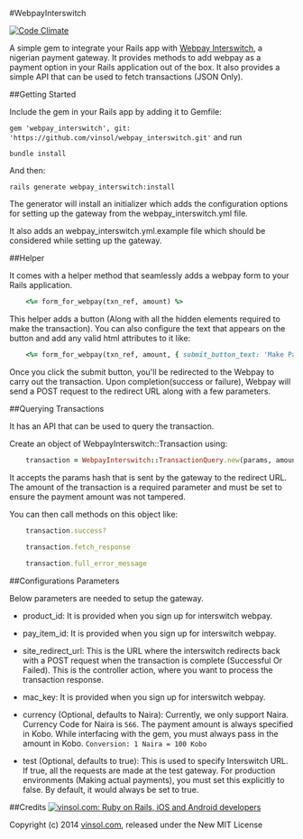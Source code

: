 #WebpayInterswitch


[![Code Climate](https://codeclimate.com/github/vinsol/webpay_interswitch.png)](https://codeclimate.com/github/vinsol/webpay_interswitch)


A simple gem to integrate your Rails app with [Webpay Interswitch](http://www.interswitchng.com/), a nigerian payment gateway. It provides methods to add webpay as a payment option in your Rails application out of the box. It also provides a simple API that can be used to fetch transactions (JSON Only).

##Getting Started


Include the gem in your Rails app by adding it to Gemfile:

 `gem 'webpay_interswitch', git: 'https://github.com/vinsol/webpay_interswitch.git'` and run 

 `bundle install`

And then:

 `rails generate webpay_interswitch:install`
 
The generator will install an initializer which adds the configuration options for setting up the gateway from the webpay_interswitch.yml file.

It also adds an webpay_interswitch.yml.example file which should be considered while setting up the gateway.

 


##Helper


It comes with a helper method that seamlessly adds a webpay form to your Rails application.

```ruby
    <%= form_for_webpay(txn_ref, amount) %>
```

This helper adds a button (Along with all the hidden elements required to make the transaction). You can also configure the text that appears on the button and add any valid html attributes to it like:

```ruby
    <%= form_for_webpay(txn_ref, amount, { submit_button_text: 'Make Payment', class: 'btn-class' }) %>
```

Once you click the submit button, you'll be redirected to the Webpay to carry out the transaction. Upon completion(success or failure), Webpay will send a POST request to the redirect URL along with a few parameters.


##Querying Transactions


It has an API that can be used to query the transaction.

Create an object of WebpayInterswitch::Transaction using:

```ruby
    transaction = WebpayInterswitch::TransactionQuery.new(params, amount)
```

It accepts the params hash that is sent by the gateway to the redirect URL. The amount of the transaction is a required parameter and must be set to ensure the payment amount was not tampered.

You can then call methods on this object like:

```ruby
    transaction.success?
    
    transaction.fetch_response

    transaction.full_error_message
```

##Configurations Parameters


Below parameters are needed to setup the gateway.

* product_id: It is provided when you sign up for interswitch webpay.
    
* pay_item_id: It is provided when you sign up for interswitch webpay.

* site_redirect_url: This is the URL where the interswitch redirects back with a POST request when the transaction is complete (Successful Or Failed). This is the controller action, where you want to process the transaction response.

* mac_key: It is provided when you sign up for interswitch webpay.

* currency (Optional, defaults to Naira): Currently, we only support Naira. Currency Code for Naira is `566`. The payment amount is always specified in Kobo. While interfacing with the gem, you must always pass in the amount in Kobo. `Conversion: 1 Naira = 100 Kobo`

* test (Optional, defaults to true): This is used to specify Interswitch URL. If true, all the requests are made at the test gateway. For production environments (Making actual payments), you must set this explicitly to false. By default, it would always be set to true.


##Credits
[![vinsol.com: Ruby on Rails, iOS and Android developers](http://vinsol.com/vin_logo.png "Ruby on Rails, iOS and Android developers")](http://vinsol.com)

Copyright (c) 2014 [vinsol.com](http://vinsol.com "Ruby on Rails, iOS and Android developers"), released under the New MIT License

